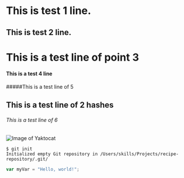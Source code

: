 # This is test 1 line.
## This is test 2 line.
# This is a test line of point 3
#### This is a test 4 line
#####This is a test line of 5
## This is a test line of 2 hashes
###### This is a test line of 6
![Image of Yaktocat](https://octodex.github.com/images/yaktocat.png)

```
$ git init
Initialized empty Git repository in /Users/skills/Projects/recipe-repository/.git/
```
```javascript
var myVar = "Hello, world!";
```
